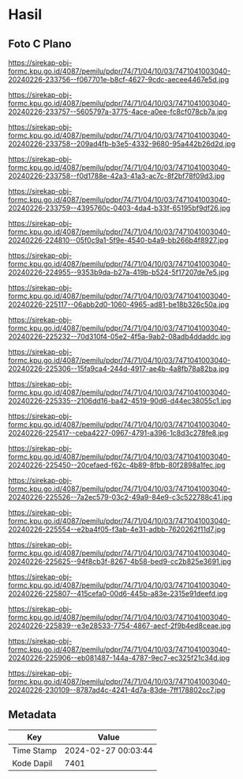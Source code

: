 # Hasil

## Foto C Plano

https://sirekap-obj-formc.kpu.go.id/4087/pemilu/pdpr/74/71/04/10/03/7471041003040-20240226-233756--f067701e-b8cf-4627-9cdc-aecee4467e5d.jpg

https://sirekap-obj-formc.kpu.go.id/4087/pemilu/pdpr/74/71/04/10/03/7471041003040-20240226-233757--5605797a-3775-4ace-a0ee-fc8cf078cb7a.jpg

https://sirekap-obj-formc.kpu.go.id/4087/pemilu/pdpr/74/71/04/10/03/7471041003040-20240226-233758--209ad4fb-b3e5-4332-9680-95a442b26d2d.jpg

https://sirekap-obj-formc.kpu.go.id/4087/pemilu/pdpr/74/71/04/10/03/7471041003040-20240226-233758--f0d1788e-42a3-41a3-ac7c-8f2bf78f09d3.jpg

https://sirekap-obj-formc.kpu.go.id/4087/pemilu/pdpr/74/71/04/10/03/7471041003040-20240226-233759--4395760c-0403-4da4-b33f-65195bf9df26.jpg

https://sirekap-obj-formc.kpu.go.id/4087/pemilu/pdpr/74/71/04/10/03/7471041003040-20240226-224810--05f0c9a1-5f9e-4540-b4a9-bb266b4f8927.jpg

https://sirekap-obj-formc.kpu.go.id/4087/pemilu/pdpr/74/71/04/10/03/7471041003040-20240226-224955--9353b9da-b27a-419b-b524-5f17207de7e5.jpg

https://sirekap-obj-formc.kpu.go.id/4087/pemilu/pdpr/74/71/04/10/03/7471041003040-20240226-225117--06abb2d0-1060-4965-ad81-be18b326c50a.jpg

https://sirekap-obj-formc.kpu.go.id/4087/pemilu/pdpr/74/71/04/10/03/7471041003040-20240226-225232--70d310f4-05e2-4f5a-9ab2-08adb4ddaddc.jpg

https://sirekap-obj-formc.kpu.go.id/4087/pemilu/pdpr/74/71/04/10/03/7471041003040-20240226-225306--15fa9ca4-244d-4917-ae4b-4a8fb78a82ba.jpg

https://sirekap-obj-formc.kpu.go.id/4087/pemilu/pdpr/74/71/04/10/03/7471041003040-20240226-225335--2106dd16-ba42-4519-90d6-d44ec38055c1.jpg

https://sirekap-obj-formc.kpu.go.id/4087/pemilu/pdpr/74/71/04/10/03/7471041003040-20240226-225417--ceba4227-0967-4791-a396-1c8d3c278fe8.jpg

https://sirekap-obj-formc.kpu.go.id/4087/pemilu/pdpr/74/71/04/10/03/7471041003040-20240226-225450--20cefaed-f62c-4b89-8fbb-80f2898a1fec.jpg

https://sirekap-obj-formc.kpu.go.id/4087/pemilu/pdpr/74/71/04/10/03/7471041003040-20240226-225526--7a2ec579-03c2-49a9-84e9-c3c522788c41.jpg

https://sirekap-obj-formc.kpu.go.id/4087/pemilu/pdpr/74/71/04/10/03/7471041003040-20240226-225554--e2ba4f05-f3ab-4e31-adbb-7620262f11d7.jpg

https://sirekap-obj-formc.kpu.go.id/4087/pemilu/pdpr/74/71/04/10/03/7471041003040-20240226-225625--94f8cb3f-8267-4b58-bed9-cc2b825e3691.jpg

https://sirekap-obj-formc.kpu.go.id/4087/pemilu/pdpr/74/71/04/10/03/7471041003040-20240226-225807--415cefa0-00d6-445b-a83e-2315e91deefd.jpg

https://sirekap-obj-formc.kpu.go.id/4087/pemilu/pdpr/74/71/04/10/03/7471041003040-20240226-225839--e3e28533-7754-4867-aecf-2f9b4ed8ceae.jpg

https://sirekap-obj-formc.kpu.go.id/4087/pemilu/pdpr/74/71/04/10/03/7471041003040-20240226-225906--eb081487-144a-4787-9ec7-ec325f21c34d.jpg

https://sirekap-obj-formc.kpu.go.id/4087/pemilu/pdpr/74/71/04/10/03/7471041003040-20240226-230109--8787ad4c-4241-4d7a-83de-7ff178802cc7.jpg


## Metadata

| Key        | Value               |
| ---------- | ------------------- |
| Time Stamp | 2024-02-27 00:03:44 |
| Kode Dapil | 7401                |



